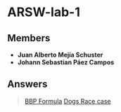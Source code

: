 # ARSW-lab-1

## Members 
- **Juan Alberto Mejía Schuster**
- **Johann Sebastian Páez Campos**

## Answers

> [BBP Formula](BBP%20Formula)
> [Dogs Race case](Dogs%20Race%20case)
